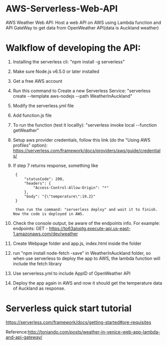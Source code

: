 # AWS-Serverless-Web-API
AWS Weather Web API: Host a web API on AWS using Lambda function and API GateWay to get data from OpenWeather API(data is Auckland weather)

# Walkflow of developing the API:
1. Installing the serverless cli:
    "npm install -g serverless"
2. Make sure Node.js v6.5.0 or later installed
3. Get a free AWS account
4. Run this command to Create a new Serverless Service: "serverless create --template aws-nodejs --path WeatherInAuckland"
5. Modify the serverless.yml file 
6. Add function.js file
7. To run the function (test it locallly): "serverless invoke local --function getWeather"
8. Setup aws provider credentials, follow this link (do the "Using AWS profiles" option): https://serverless.com/framework/docs/providers/aws/guide/credentials/

9. If step 7 returns response, something like

        {
            "statusCode": 200,
            "headers": {
                "Access-Control-Allow-Origin": "*"
            },
            "body": "{\"temperature\":19.2}"
        }

        then run the command: "serverless deploy" and wait it to finish. Now the code is deployed in AWS.
9. Check the console output, be aware of the endpoints info. For example: 
endpoints:
  GET - https://tp63aloptg.execute-api.us-east-1.amazonaws.com/dev/weather

10. Create Webpage folder and app.js, index.html inside the folder
11. run "npm install node-fetch -save" in WeatherInAuckland folder, so when use serverless to deploy the app to AWS, the lambda function will include the fetch library

12. Use serverless.yml to include AppID of OpenWeather API
13. Deploy the app again in AWS and now it should get the temperature data of Auckland as response.

# Serverless quick start tutorial
https://serverless.com/framework/docs/getting-started#pre-requisites

Reference:http://toniando.com/posts/weather-in-venice-web-app-lambda-and-api-gateway/ 

